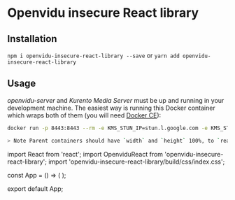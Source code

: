 # Openvidu insecure React library 

## Installation

`npm i openvidu-insecure-react-library --save` or `yarn add openvidu-insecure-react-library `

## Usage

_openvidu-server_ and _Kurento Media Server_ must be up and running in your development machine. The easiest way is running this Docker container which wraps both of them (you will need [Docker CE](https://store.docker.com/search?type=edition&offering=community)):

```bash
docker run -p 8443:8443 --rm -e KMS_STUN_IP=stun.l.google.com -e KMS_STUN_PORT=19302 -e openvidu.secret=MY_SECRET openvidu/openvidu-server-kms

> Note Parent containers should have `width` and `height` 100%, to `react-under-construction` was able to stretch full screen

````
import React from 'react';
import OpenviduReact from 'openvidu-insecure-react-library';
import 'openvidu-insecure-react-library/build/css/index.css';

const App = () => (
  <OpenviduReact/>
);

export default App;
````
